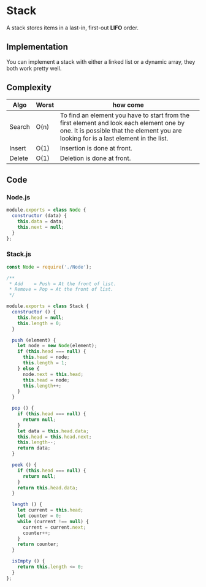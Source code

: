 # Stack

A stack stores items in a last-in, first-out **LIFO** order.

## Implementation

You can implement a stack with either a linked list or a dynamic array, they both work pretty well.

## Complexity

| Algo | Worst | how come |
|--|--|--|
| Search | O(n) | To find an element you have to start from the first element and look each element one by one. It is possible that the element you are looking for is a last element in the list.
| Insert | O(1) | Insertion is done at front. |
| Delete | O(1) | Deletion is done at front. |

## Code

### Node.js

```js
module.exports = class Node {
  constructor (data) {
    this.data = data;
    this.next = null;
  }
};
```

### Stack.js

```js
const Node = require('./Node');

/**
 * Add    = Push = At the front of list.
 * Remove = Pop = At the front of list.
 */

module.exports = class Stack {
  constructor () {
    this.head = null;
    this.length = 0;
  }

  push (element) {
    let node = new Node(element);
    if (this.head === null) {
      this.head = node;
      this.length = 1;
    } else {
      node.next = this.head;
      this.head = node;
      this.length++;
    }
  }

  pop () {
    if (this.head === null) {
      return null;
    }
    let data = this.head.data;
    this.head = this.head.next;
    this.length--;
    return data;
  }

  peek () {
    if (this.head === null) {
      return null;
    }
    return this.head.data;
  }

  length () {
    let current = this.head;
    let counter = 0;
    while (current !== null) {
      current = current.next;
      counter++;
    }
    return counter;
  }

  isEmpty () {
    return this.length <= 0;
  }
};
```
